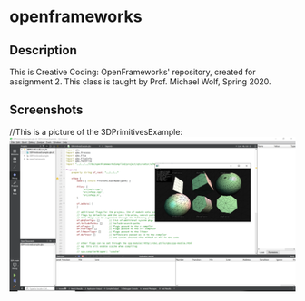 # openframeworks

## Description
This is Creative Coding: OpenFrameworks' repository, created for assignment 2. 
This class is taught by Prof. Michael Wolf, Spring 2020.

## Screenshots
//This is a picture of the 3DPrimitivesExample:
![Running Program](/testing_example.png)